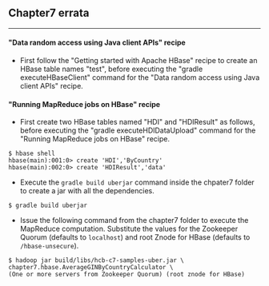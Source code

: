 ## Chapter7 errata
-----------------------

#### "Data random access using Java client APIs" recipe
  * First follow the "Getting started with Apache HBase" recipe to create an HBase table names "test", before executing the "gradle executeHBaseClient" command for the "Data random access using Java client APIs" recipe. 

#### "Running MapReduce jobs on HBase" recipe
  * First create two HBase tables named "HDI" and "HDIResult" as follows, before executing the "gradle executeHDIDataUpload" command for the "Running MapReduce jobs on HBase" recipe.
```
$ hbase shell
hbase(main):001:0> create 'HDI','ByCountry'
hbase(main):002:0> create 'HDIResult','data'
```
  * Execute the `gradle build uberjar` command inside the chpater7 folder to create a jar with all the dependencies.
```
$ gradle build uberjar
```
  * Issue the following command from the chapter7 folder to execute the MapReduce computation. Substitute the values for the Zookeeper Quorum (defaults to `localhost`) and root Znode for HBase (defaults to `/hbase-unsecure`).
```
$ hadoop jar build/libs/hcb-c7-samples-uber.jar \
chapter7.hbase.AverageGINByCountryCalculator \
(One or more servers from Zookeeper Quorum) (root znode for HBase)
```


